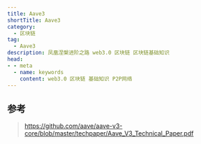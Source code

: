 ```yaml
---
title: Aave3
shortTitle: Aave3
category:
  - 区块链
tag:
  - Aave3
description: 凤凰涅槃进阶之路 web3.0 区块链 区块链基础知识  
head:
- - meta
  - name: keywords
    content: web3.0 区块链 基础知识 P2P网络 
---
```


## 参考

> <https://github.com/aave/aave-v3-core/blob/master/techpaper/Aave_V3_Technical_Paper.pdf>
